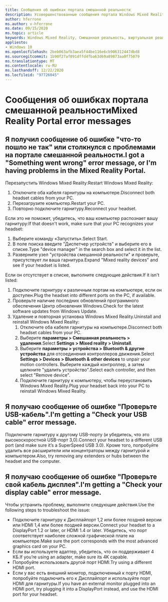 ```yaml
---
title: Сообщения об ошибках портала смешанной реальности
description: Усовершенствованные сообщения портала Windows Mixed Reality устранение неполадок, которые выходят за пределы нашей стандартной документации по поддержке пользователей.
author: hferrone
ms.author: v-hferrone
ms.date: 09/15/2020
ms.topic: article
keywords: Windows Mixed Reality, Смешанная реальность, виртуальная реальность, VR, MR, устранение неполадок, ошибки, Справка, поддержка, портал смешанной реальности
appliesto:
- Windows 10
ms.openlocfilehash: 2beb063afb3aea5f44be116e6cb906312447dbd8
ms.sourcegitcommit: 1b90f27af091dffd4fba63d69a89873aa0f75079
ms.translationtype: MT
ms.contentlocale: ru-RU
ms.lasthandoff: 12/22/2020
ms.locfileid: "97726045"
---
```

# <a name="mixed-reality-portal-error-messages"></a><span data-ttu-id="eb799-104">Сообщения об ошибках портала смешанной реальности</span><span class="sxs-lookup"><span data-stu-id="eb799-104">Mixed Reality Portal error messages</span></span>

## <a name="i-got-a-something-went-wrong-error-message-or-im-having-problems-in-the-mixed-reality-portal"></a><span data-ttu-id="eb799-105">Я получил сообщение об ошибке "что-то пошло не так" или столкнулся с проблемами на портале смешанной реальности.</span><span class="sxs-lookup"><span data-stu-id="eb799-105">I got a "Something went wrong" error message, or I'm having problems in the Mixed Reality Portal.</span></span>

<span data-ttu-id="eb799-106">Перезапустить Windows Mixed Reality:</span><span class="sxs-lookup"><span data-stu-id="eb799-106">Restart Windows Mixed Reality:</span></span>
1. <span data-ttu-id="eb799-107">Отключите оба кабеля гарнитуры на компьютере.</span><span class="sxs-lookup"><span data-stu-id="eb799-107">Disconnect both headset cables from your PC.</span></span>
2. <span data-ttu-id="eb799-108">Перезагрузите компьютер.</span><span class="sxs-lookup"><span data-stu-id="eb799-108">Restart your PC.</span></span>
3. <span data-ttu-id="eb799-109">Повторно подключите гарнитуру.</span><span class="sxs-lookup"><span data-stu-id="eb799-109">Reconnect your headset.</span></span>

<span data-ttu-id="eb799-110">Если это не поможет, убедитесь, что ваш компьютер распознает вашу гарнитуру:</span><span class="sxs-lookup"><span data-stu-id="eb799-110">If that doesn't work, make sure that your PC recognizes your headset:</span></span>
1. <span data-ttu-id="eb799-111">Выберите команду «Запустить».</span><span class="sxs-lookup"><span data-stu-id="eb799-111">Select Start.</span></span>
2. <span data-ttu-id="eb799-112">В поле поиска введите "Диспетчер устройств" и выберите его в списке.</span><span class="sxs-lookup"><span data-stu-id="eb799-112">Type "device manager" in the search box and select it in the list.</span></span> 
3. <span data-ttu-id="eb799-113">Разверните узел "устройства смешанной реальности" и проверьте, присутствует ли ваша гарнитура.</span><span class="sxs-lookup"><span data-stu-id="eb799-113">Expand "Mixed reality devices" and see if your headset is listed.</span></span> 

<span data-ttu-id="eb799-114">Если он отсутствует в списке, выполните следующие действия.</span><span class="sxs-lookup"><span data-stu-id="eb799-114">If it isn't listed:</span></span>
1. <span data-ttu-id="eb799-115">Подключите гарнитуру к различным портам на компьютере, если он доступен.</span><span class="sxs-lookup"><span data-stu-id="eb799-115">Plug the headset into different ports on the PC, if available.</span></span>
2. <span data-ttu-id="eb799-116">Проверьте наличие последних обновлений программного обеспечения Центр обновления Windows.</span><span class="sxs-lookup"><span data-stu-id="eb799-116">Check for the latest software updates from Windows Update.</span></span>
3. <span data-ttu-id="eb799-117">Удаление и повторная установка Windows Mixed Reality.</span><span class="sxs-lookup"><span data-stu-id="eb799-117">Uninstall and reinstall Windows Mixed Reality:</span></span>
    1. <span data-ttu-id="eb799-118">Отключите оба кабеля гарнитуры на компьютере.</span><span class="sxs-lookup"><span data-stu-id="eb799-118">Disconnect both headset cables from your PC.</span></span>
    2. <span data-ttu-id="eb799-119">Выберите **параметры > Смешанная реальность > удаления**.</span><span class="sxs-lookup"><span data-stu-id="eb799-119">Select **Settings  > Mixed reality > Uninstall**.</span></span>
    3. <span data-ttu-id="eb799-120">Выберите **параметры > устройства > Bluetooth & другие устройства** для отсоединения контроллеров движения.</span><span class="sxs-lookup"><span data-stu-id="eb799-120">Select **Settings  > Devices  > Bluetooth & other devices** to unpair your motion controllers.</span></span> <span data-ttu-id="eb799-121">Выберите каждый контроллер, а затем щелкните "удалить устройство".</span><span class="sxs-lookup"><span data-stu-id="eb799-121">Select each controller, and then select "Remove device".</span></span>
    4. <span data-ttu-id="eb799-122">Подключите гарнитуру к компьютеру, чтобы переустановить Windows Mixed Reality.</span><span class="sxs-lookup"><span data-stu-id="eb799-122">Plug your headset back into your PC to reinstall Windows Mixed Reality.</span></span>
    
## <a name="im-getting-a-check-your-usb-cable-error-message"></a><span data-ttu-id="eb799-123">Я получаю сообщение об ошибке "Проверьте USB-кабель".</span><span class="sxs-lookup"><span data-stu-id="eb799-123">I'm getting a "Check your USB cable" error message.</span></span>

<span data-ttu-id="eb799-124">Подключите гарнитуру к другому USB-порту (и убедитесь, что это высокоскоростной USB-порт 3,0).</span><span class="sxs-lookup"><span data-stu-id="eb799-124">Connect your headset to a different USB port (and make sure it’s a SuperSpeed USB 3.0).</span></span> <span data-ttu-id="eb799-125">Кроме того, попробуйте удалить все расширители или концентраторы между гарнитурой и компьютером.</span><span class="sxs-lookup"><span data-stu-id="eb799-125">Also, try removing any extenders or hubs between the headset and the computer.</span></span>

## <a name="im-getting-a-check-your-display-cable-error-message"></a><span data-ttu-id="eb799-126">Я получаю сообщение об ошибке "Проверьте свой кабель дисплея".</span><span class="sxs-lookup"><span data-stu-id="eb799-126">I'm getting a "Check your display cable" error message.</span></span>

<span data-ttu-id="eb799-127">Чтобы устранить проблему, выполните следующие действия.</span><span class="sxs-lookup"><span data-stu-id="eb799-127">Use the following steps to troubleshoot the issue:</span></span>
* <span data-ttu-id="eb799-128">Подключите гарнитуру к Дисплайпорт 1,2 или более поздней версии или HDMI 1,4 или более поздней версии.</span><span class="sxs-lookup"><span data-stu-id="eb799-128">Connect your headset to a DisplayPort 1.2 or later, or HDMI 1.4 or later.</span></span> <span data-ttu-id="eb799-129">Убедитесь, что порт соответствует наиболее сложной графической плате на компьютере.</span><span class="sxs-lookup"><span data-stu-id="eb799-129">Make sure the port corresponds with the most advanced graphics card on your PC.</span></span>
* <span data-ttu-id="eb799-130">Если вы используете адаптер, убедитесь, что он поддерживает 4 КБ.</span><span class="sxs-lookup"><span data-stu-id="eb799-130">If you’re using an adapter, make sure its 4K capable.</span></span>
* <span data-ttu-id="eb799-131">Попробуйте использовать другой порт HDMI.</span><span class="sxs-lookup"><span data-stu-id="eb799-131">Try using a different HDMI port.</span></span>
* <span data-ttu-id="eb799-132">Если у вас есть внешний монитор, подключенный к порту HDMI, попробуйте подключить его к Дисплайпорт и используйте порт HDMI для гарнитуры.</span><span class="sxs-lookup"><span data-stu-id="eb799-132">If you have an external monitor plugged into an HDMI port, try plugging it into a DisplayPort instead, and use the HDMI port for your headset.</span></span>
